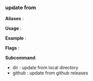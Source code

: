 
### update from

**Aliases**   :
  
**Usage**     :
 
**Example**   :
  
**Flags**     :
  
**Subcommand**:
  + dir : update from local directory
  + github : update from github releases
  
